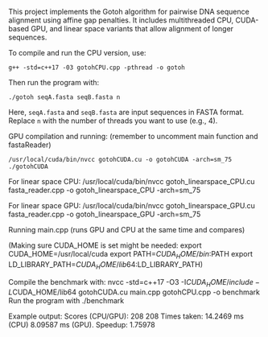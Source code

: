 This project implements the Gotoh algorithm for pairwise DNA sequence alignment using affine gap penalties. It includes multithreaded CPU, CUDA-based GPU, and linear space variants that allow alignment of longer sequences.

To compile and run the CPU version, use:

    g++ -std=c++17 -03 gotohCPU.cpp -pthread -o gotoh

Then run the program with:

    ./gotoh seqA.fasta seqB.fasta n

Here, `seqA.fasta` and `seqB.fasta` are input sequences in FASTA format. Replace `n` with the number of threads you want to use (e.g., 4).


GPU compilation and running: (remember to uncomment main function and fastaReader)

    /usr/local/cuda/bin/nvcc gotohCUDA.cu -o gotohCUDA -arch=sm_75
    ./gotohCUDA 

For linear space CPU:
    /usr/local/cuda/bin/nvcc gotoh_linearspace_CPU.cu fasta_reader.cpp -o gotoh_linearspace_CPU -arch=sm_75


For linear space GPU:
    /usr/local/cuda/bin/nvcc gotoh_linearspace_GPU.cu fasta_reader.cpp -o gotoh_linearspace_GPU -arch=sm_75



Running main.cpp (runs GPU and CPU at the same time and compares)


(Making sure CUDA_HOME is set might be needed: 
     export CUDA_HOME=/usr/local/cuda
     export PATH=$CUDA_HOME/bin:$PATH
     export LD_LIBRARY_PATH=$CUDA_HOME/lib64:$LD_LIBRARY_PATH)

Compile the benchmark with:
     nvcc -std=c++17 -O3 -I$CUDA_HOME/include -L$CUDA_HOME/lib64 gotohCUDA.cu main.cpp gotohCPU.cpp -o benchmark
Run the program with
     ./benchmark


Example output:
Scores (CPU/GPU): 208  208 Times taken: 14.2469 ms (CPU) 8.09587 ms (GPU). Speedup: 1.75978
